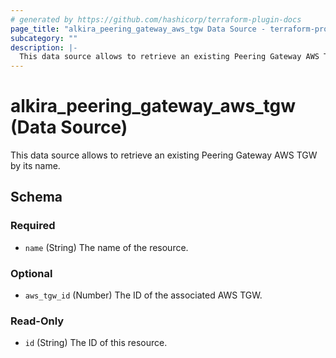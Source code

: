 ```yaml
---
# generated by https://github.com/hashicorp/terraform-plugin-docs
page_title: "alkira_peering_gateway_aws_tgw Data Source - terraform-provider-alkira"
subcategory: ""
description: |-
  This data source allows to retrieve an existing Peering Gateway AWS TGW by its name.
---
```


# alkira_peering_gateway_aws_tgw (Data Source)

This data source allows to retrieve an existing Peering Gateway AWS TGW by its name.



<!-- schema generated by tfplugindocs -->
## Schema

### Required

- `name` (String) The name of the resource.

### Optional

- `aws_tgw_id` (Number) The ID of the associated AWS TGW.

### Read-Only

- `id` (String) The ID of this resource.
